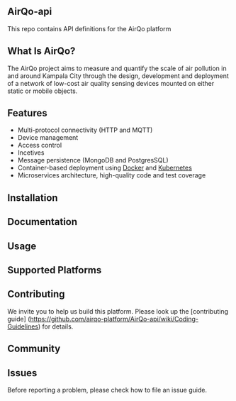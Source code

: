 ## AirQo-api
This repo contains API definitions for the AirQo platform


## What Is AirQo?
The AirQo project aims to measure and quantify the scale of air pollution in and around Kampala City through the design, development and deployment of a network of low-cost air quality sensing devices mounted on either static or mobile objects.


## Features
- Multi-protocol connectivity (HTTP and MQTT)
- Device management
- Access control
- Incetives
- Message persistence (MongoDB and PostgresSQL)
- Container-based deployment using [Docker](https://www.docker.com/) and [Kubernetes](https://kubernetes.io/)
- Microservices architecture, high-quality code and test coverage

## Installation


## Documentation


## Usage


## Supported Platforms


## Contributing
We invite you to help us build this platform. Please look up the [contributing guide] (https://github.com/airqo-platform/AirQo-api/wiki/Coding-Guidelines) for details.


## Community


## Issues
Before reporting a problem, please check how to file an issue guide.
